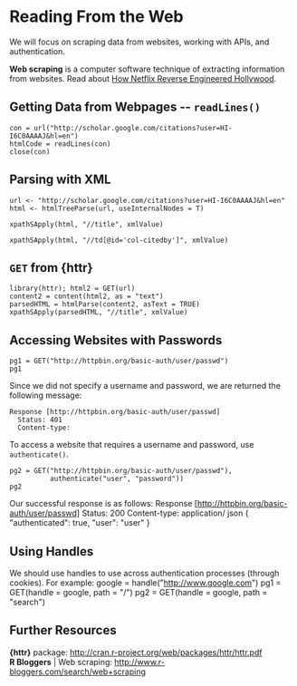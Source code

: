 Reading From the Web
====================
We will focus on scraping data from websites, working with APIs, and authentication.

**Web scraping** is a computer software technique of extracting information from websites. Read about [How Netflix Reverse Engineered Hollywood](http://www.theatlantic.com/technology/archive/2014/01/how-netflix-reverse-engineered-hollywood/282679/).

Getting Data from Webpages -- `readLines()`
---------------------------------------------
    con = url("http://scholar.google.com/citations?user=HI-I6C0AAAAJ&hl=en")  
    htmlCode = readLines(con)  
    close(con)

Parsing with XML
----------------
    url <- "http://scholar.google.com/citations?user=HI-I6C0AAAAJ&hl=en"
    html <- htmlTreeParse(url, useInternalNodes = T)

    xpathSApply(html, "//title", xmlValue)

    xpathSApply(html, "//td[@id='col-citedby']", xmlValue)

`GET` from {httr}
-------------------
    library(httr); html2 = GET(url)
    content2 = content(html2, as = "text")
    parsedHTML = htmlParse(content2, asText = TRUE)
    xpathSApply(parsedHTML, "//title", xmlValue)

Accessing Websites with Passwords
---------------------------------
    pg1 = GET("http://httpbin.org/basic-auth/user/passwd")
    pg1

Since we did not specify a username and password, we are returned the following message:

    Response [http://httpbin.org/basic-auth/user/passwd]
      Status: 401
      Content-type:

To access a website that requires a username and password, use `authenticate()`.

    pg2 = GET("http://httpbin.org/basic-auth/user/passwd"),
	          authenticate("user", "password"))
    pg2

Our successful response is as follows:
    Response [http://httpbin.org/basic-auth/user/passwd]
      Status: 200
      Content-type: application/ json
    {
      "authenticated": true,
      "user": "user"
    }

Using Handles
-------------
We should use handles to use across authentication processes (through cookies). For example:
    google = handle("http://www.google.com")
    pg1 = GET(handle = google, path = "/")
    pg2 = GET(handle = google, path = "search")
    
Further Resources
-----------------
**{httr}** package: http://cran.r-project.org/web/packages/httr/httr.pdf  
**R Bloggers** | Web scraping: http://www.r-bloggers.com/search/web+scraping

